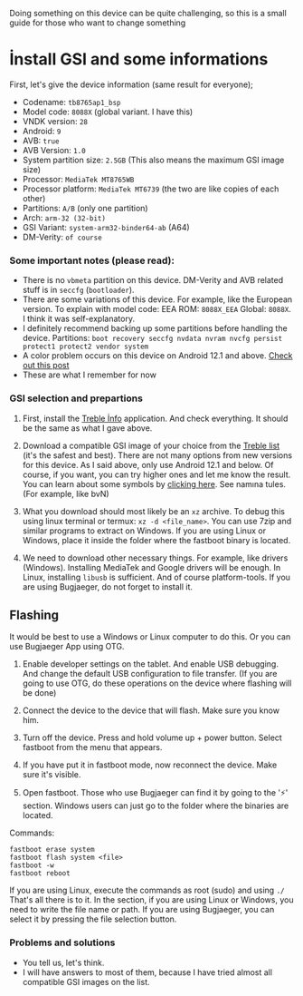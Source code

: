 Doing something on this device can be quite challenging, so this is a small guide for those who want to change something

# İnstall GSI and some informations

First, let's give the device information (same result for everyone);
- Codename: `tb8765ap1_bsp`
- Model code: `8088X` (global variant. I have this)
- VNDK version: `28`
- Android: `9`
- AVB: `true`
- AVB Version: `1.0`
- System partition size: `2.5GB` (This also means the maximum GSI image size)
- Processor: `MediaTek MT8765WB`
- Processor platform: `MediaTek MT6739` (the two are like copies of each other)
- Partitions: `A/B` (only one partition)
- Arch: `arm-32 (32-bit)`
- GSI Variant: `system-arm32-binder64-ab` (A64)
- DM-Verity: `of course`

### Some important notes (please read):
- There is no `vbmeta` partition on this device. DM-Verity and AVB related stuff is in `seccfg` (`bootloader`).
- There are some variations of this device. For example, like the European version. To explain with model code: EEA ROM: `8088X_EEA` Global: `8088X`. I think it was self-explanatory.
- I definitely recommend backing up some partitions before handling the device. Partitions: `boot recovery seccfg nvdata nvram nvcfg persist protect1 protect2 vendor system`
- A color problem occurs on this device on Android 12.1 and above. [Check out this post](https://github.com/TrebleDroid/treble_experimentations/issues/91)
- These are what I remember for now

### GSI selection and prepartions
1. First, install the [Treble İnfo](https://play.google.com/store/apps/details?id=tk.hack5.treblecheck) application. And check everything. It should be the same as what I gave above.

2. Download a compatible GSI image of your choice from the [Treble list](https://github.com/phhusson/treble_experimentations/wiki/Generic-System-Image-%28GSI%29-list) (it's the safest and best). There are not many options from new versions for this device. As I said above, only use Android 12.1 and below. Of course, if you want, you can try higher ones and let me know the result. You can learn about some symbols by [clicking here](https://sourceforge.net/projects/andyyan-gsi/files/). See namına tules. (For example, like bvN)

3. What you download should most likely be an `xz` archive. To debug this using linux terminal or termux: `xz -d <file_name>`. You can use 7zip and similar programs to extract on Windows. If you are using Linux or Windows, place it inside the folder where the fastboot binary is located.

4. We need to download other necessary things. For example, like drivers (Windows). Installing MediaTek and Google drivers will be enough. In Linux, installing `libusb` is sufficient. And of course platform-tools. If you are using Bugjaeger, do not forget to install it.

## Flashing
It would be best to use a Windows or Linux computer to do this. Or you can use Bugjaeger App using OTG.

1. Enable developer settings on the tablet. And enable USB debugging. And change the default USB configuration to file transfer. (If you are going to use OTG, do these operations on the device where flashing will be done)

2. Connect the device to the device that will flash. Make sure you know him.

3. Turn off the device. Press and hold volume up + power button. Select fastboot from the menu that appears.

4. If you have put it in fastboot mode, now reconnect the device. Make sure it's visible.

5. Open fastboot. Those who use Bugjaeger can find it by going to the '⚡' section. Windows users can just go to the folder where the binaries are located.

Commands:
```
fastboot erase system
fastboot flash system <file>
fastboot -w
fastboot reboot
```
If you are using Linux, execute the commands as root (sudo) and using `./`
That's all there is to it. In the <file> section, if you are using Linux or Windows, you need to write the file name or path. If you are using Bugjaeger, you can select it by pressing the file selection button.

### Problems and solutions
- You tell us, let's think.
- I will have answers to most of them, because I have tried almost all compatible GSI images on the list.
